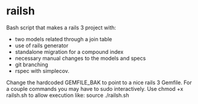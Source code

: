 railsh
======

Bash script that makes a rails 3 project with:

- two models related through a join table
- use of rails generator
- standalone migration for a compound index
- necessary manual changes to the models and specs
- git branching
- rspec with simplecov.

Change the hardcoded GEMFILE_BAK to point to a nice rails 3 Gemfile.
For a couple commands you may have to sudo interactively.
Use chmod +x railsh.sh to allow execution like: source ./railsh.sh
